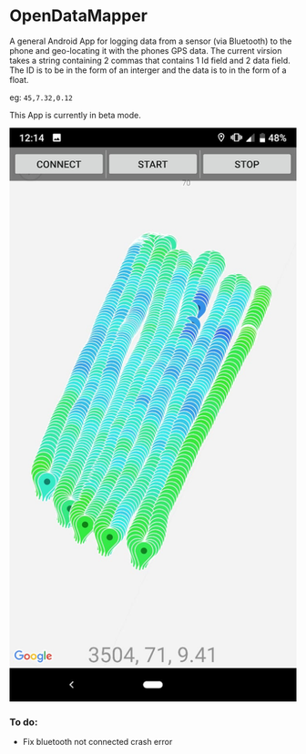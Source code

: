 # OpenDataMapper
A general Android App for logging data from a sensor (via Bluetooth) to the phone and geo-locating it with the phones GPS data. 
The current virsion takes a string containing 2 commas that contains 1 Id field and 2 data field. The ID is to be in the form of an interger and the data is to in the form of a float.

eg: `45,7.32,0.12`

This App is currently in beta mode.


![alt text](https://github.com/KipCrossing/EMI_Field/blob/master/Cobbity8/Screenshots/OpenDataMapperScreenshot.jpeg)

### To do:

- Fix bluetooth not connected crash error
